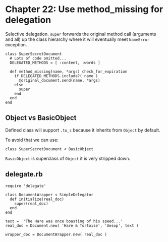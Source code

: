 # Chapter 22: Use method_missing for delegation

Selective delegation. `super` forwards the original method call (arguments and all) up the class hierarchy where it will eventually meet `NameError` exception.

```
class SuperSecretDocument
  # Lots of code omitted...
  DELEGATED_METHODS = [ :content, :words ]
  
  def method_missing(name, *args) check_for_expiration
    if DELEGATED_METHODS.include?( name )
      @original_document.send(name, *args)
    else
      super 
    end
  end 
end
```

## Object vs BasicObject

Defined class will support `.to_s` because it inherits from `Object` by default. 

To avoid that we can use:

```
class SuperSecretDocument < BasicObject
```

`BasicObject` is superclass of `Object` it is very stripped down.

## delegate.rb

```
require 'delegate'

class DocumentWrapper < SimpleDelegator
  def initialize(real_doc)
    super(real_doc)
  end
end
```

```
text =  'The Hare was once boasting of his speed...'
real_doc = Document.new( 'Hare & Tortoise', 'Aesop', text )

wrapper_doc = DocumentWrapper.new( real_doc )
```

